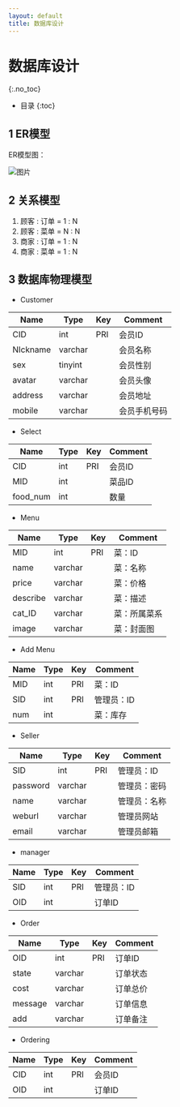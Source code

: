 ```yaml
---
layout: default
title: 数据库设计
---
```


# 数据库设计
{:.no_toc}

* 目录
{:toc}

## 1 ER模型

ER模型图：

![图片](https://github.com/uml163/UML/blob/master/pictures/ERmodel.png)

## 2 关系模型
1. 顾客 : 订单 = 1 : N
1. 顾客 : 菜单 = N : N
1. 商家 : 订单 = 1 : N
1. 商家 : 菜单 = 1 : N

## 3 数据库物理模型

* Customer

| Name  | Type | Key | Comment | 
|-|-|-|-|
| CID | int | PRI | 会员ID | 
| NIckname | varchar |    | 会员名称 | 
| sex | tinyint |    | 会员性别 | 
| avatar | varchar |    | 会员头像 | 
| address | varchar |    | 会员地址 | 
| mobile | varchar |    | 会员手机号码 | 


* Select

| Name  | Type | Key | Comment | 
|-|-|-|-|
| CID   | int   | PRI   | 会员ID   | 
| MID   | int   |    | 菜品ID   | 
| food_num   | int   |    | 数量   | 


* Menu

| Name  | Type | Key | Comment | 
|-|-|-|-|
| MID | int | PRI | 菜：ID | 
| name | varchar |    | 菜：名称 | 
| price | varchar |    | 菜：价格 | 
| describe | varchar |    | 菜：描述 | 
| cat_ID | varchar |    | 菜：所属菜系 | 
| image | varchar |    | 菜：封面图 | 


* Add Menu

| Name  | Type | Key | Comment | 
|-|-|-|-|
| MID | int | PRI | 菜：ID | 
| SID | int | PRI | 管理员：ID | 
| num   | int   |    | 菜：库存   | 


* Seller

| Name  | Type | Key | Comment | 
|-|-|-|-|
| SID | int | PRI | 管理员：ID | 
| password   | varchar   |    | 管理员：密码   | 
| name   | varchar   |    | 管理员：名称   | 
| weburl   | varchar   |    | 管理员网站   | 
| email   | varchar   |    | 管理员邮箱   | 


* manager

| Name  | Type | Key | Comment | 
|-|-|-|-|
| SID | int | PRI | 管理员：ID | 
| OID | int |    | 订单ID | 


* Order

| Name  | Type | Key | Comment | 
|-|-|-|-|
| OID | int | PRI | 订单ID | 
| state   | varchar   |    | 订单状态   | 
| cost   | varchar   |    | 订单总价   | 
| message   | varchar   |    | 订单信息   | 
| add   | varchar   |    | 订单备注   | 


* Ordering

| Name  | Type | Key | Comment | 
|-|-|-|-|
| CID | int | PRI | 会员ID | 
| OID | int |    | 订单ID | 





